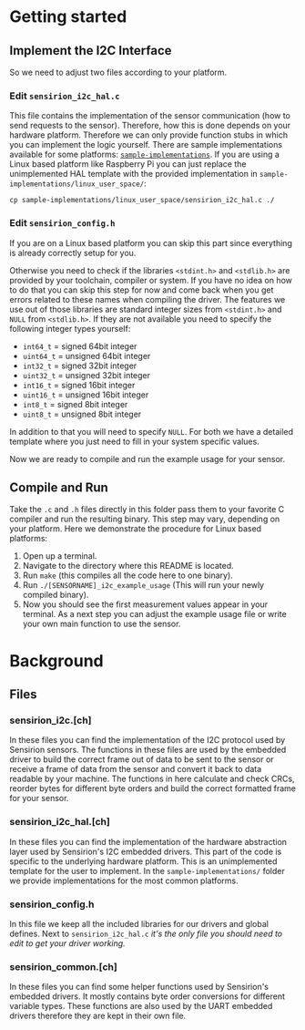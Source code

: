 # Getting started

## Implement the I2C Interface

So we need to adjust two files according to your platform.

### Edit `sensirion_i2c_hal.c`

This file contains the implementation of the sensor communication (how to send
requests to the sensor). Therefore, how this is done depends on your hardware
platform. Therefore we can only provide function stubs in which you can
implement the logic yourself.
There are sample implementations available for some platforms:
[`sample-implementations`](sample-implementations). If you are using a Linux
based platform like Raspberry Pi you can just replace the unimplemented HAL
template with the provided implementation in
`sample-implementations/linux_user_space/`:

```
cp sample-implementations/linux_user_space/sensirion_i2c_hal.c ./
```

### Edit `sensirion_config.h`

If you are on a Linux based platform you can skip this part since everything is
already correctly setup for you.

Otherwise you need to check if the libraries `<stdint.h>` and `<stdlib.h>` are
provided by your toolchain, compiler or system. If you have no idea on how to
do that you can skip this step for now and come back when you get errors
related to these names when compiling the driver.
The features we use out of those libraries are standard integer sizes from
`<stdint.h>` and `NULL` from `<stdlib.h>`. If they are not available you need
to specify the following integer types yourself:

* `int64_t` = signed 64bit integer
* `uint64_t` = unsigned 64bit integer
* `int32_t` = signed 32bit integer
* `uint32_t` = unsigned 32bit integer
* `int16_t` = signed 16bit integer
* `uint16_t` = unsigned 16bit integer
* `int8_t` = signed 8bit integer
* `uint8_t` = unsigned 8bit integer

In addition to that you will need to specify `NULL`. For both we have a
detailed template where you just need to fill in your system specific values.

Now we are ready to compile and run the example usage for your sensor.

## Compile and Run

Take the `.c` and `.h` files directly in this folder pass them to your favorite
C compiler and run the resulting binary. This step may vary, depending on your
platform. Here we demonstrate the procedure for Linux based platforms:

1. Open up a terminal.
2. Navigate to the directory where this README is located.
3. Run `make` (this compiles all the code here to one binary).
4. Run `./[SENSORNAME]_i2c_example_usage` (This will run your newly compiled
   binary).
5. Now you should see the first measurement values appear in your terminal. As
   a next step you can adjust the example usage file or write your own main
   function to use the sensor.

# Background

## Files

### sensirion\_i2c.[ch]

In these files you can find the implementation of the I2C protocol used by
Sensirion sensors. The functions in these files are used by the embedded driver
to build the correct frame out of data to be sent to the sensor or receive a
frame of data from the sensor and convert it back to data readable by your
machine. The functions in here calculate and check CRCs, reorder bytes for
different byte orders and build the correct formatted frame for your sensor.

### sensirion\_i2c\_hal.[ch]

In these files you can find the implementation of the hardware abstraction
layer used by Sensirion's I2C embedded drivers. This part of the code is
specific to the underlying hardware platform. This is an unimplemented template
for the user to implement. In the `sample-implementations/` folder we provide
implementations for the most common platforms.

### sensirion\_config.h

In this file we keep all the included libraries for our drivers and global
defines. Next to `sensirion_i2c_hal.c` *it's the only file you should need to
edit to get your driver working.*

### sensirion\_common.[ch]

In these files you can find some helper functions used by Sensirion's embedded
drivers. It mostly contains byte order conversions for different variable
types. These functions are also used by the UART embedded drivers therefore
they are kept in their own file.
